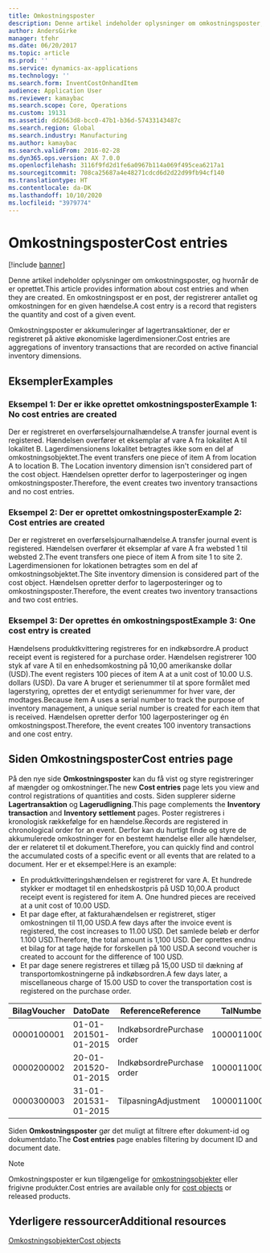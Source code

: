 ```yaml
---
title: Omkostningsposter
description: Denne artikel indeholder oplysninger om omkostningsposter, og hvornår de er oprettet. En omkostningspost er en post, der registrerer antallet og omkostningen for en given hændelse.
author: AndersGirke
manager: tfehr
ms.date: 06/20/2017
ms.topic: article
ms.prod: ''
ms.service: dynamics-ax-applications
ms.technology: ''
ms.search.form: InventCostOnhandItem
audience: Application User
ms.reviewer: kamaybac
ms.search.scope: Core, Operations
ms.custom: 19131
ms.assetid: dd2663d8-bcc0-47b1-b36d-57433143487c
ms.search.region: Global
ms.search.industry: Manufacturing
ms.author: kamaybac
ms.search.validFrom: 2016-02-28
ms.dyn365.ops.version: AX 7.0.0
ms.openlocfilehash: 3116f9fd2d1fe6a0967b114a069f495cea6217a1
ms.sourcegitcommit: 708ca25687a4e48271cdcd6d2d22d99fb94cf140
ms.translationtype: HT
ms.contentlocale: da-DK
ms.lasthandoff: 10/10/2020
ms.locfileid: "3979774"
---
```

# <a name="cost-entries"></a><span data-ttu-id="6025d-104">Omkostningsposter</span><span class="sxs-lookup"><span data-stu-id="6025d-104">Cost entries</span></span>

[!include [banner](../includes/banner.md)]

<span data-ttu-id="6025d-105">Denne artikel indeholder oplysninger om omkostningsposter, og hvornår de er oprettet.</span><span class="sxs-lookup"><span data-stu-id="6025d-105">This article provides information about cost entries and when they are created.</span></span> <span data-ttu-id="6025d-106">En omkostningspost er en post, der registrerer antallet og omkostningen for en given hændelse.</span><span class="sxs-lookup"><span data-stu-id="6025d-106">A cost entry is a record that registers the quantity and cost of a given event.</span></span>

<span data-ttu-id="6025d-107">Omkostningsposter er akkumuleringer af lagertransaktioner, der er registreret på aktive økonomiske lagerdimensioner.</span><span class="sxs-lookup"><span data-stu-id="6025d-107">Cost entries are aggregations of inventory transactions that are recorded on active financial inventory dimensions.</span></span>

## <a name="examples"></a><span data-ttu-id="6025d-108">Eksempler</span><span class="sxs-lookup"><span data-stu-id="6025d-108">Examples</span></span>
### <a name="example-1-no-cost-entries-are-created"></a><span data-ttu-id="6025d-109">Eksempel 1: Der er ikke oprettet omkostningsposter</span><span class="sxs-lookup"><span data-stu-id="6025d-109">Example 1: No cost entries are created</span></span>

<span data-ttu-id="6025d-110">Der er registreret en overførselsjournalhændelse.</span><span class="sxs-lookup"><span data-stu-id="6025d-110">A transfer journal event is registered.</span></span> <span data-ttu-id="6025d-111">Hændelsen overfører et eksemplar af vare A fra lokalitet A til lokalitet B. Lagerdimensionens lokalitet betragtes ikke som en del af omkostningsobjektet.</span><span class="sxs-lookup"><span data-stu-id="6025d-111">The event transfers one piece of item A from location A to location B. The Location inventory dimension isn't considered part of the cost object.</span></span> <span data-ttu-id="6025d-112">Hændelsen opretter derfor to lagerposteringer og ingen omkostningsposter.</span><span class="sxs-lookup"><span data-stu-id="6025d-112">Therefore, the event creates two inventory transactions and no cost entries.</span></span>

### <a name="example-2-cost-entries-are-created"></a><span data-ttu-id="6025d-113">Eksempel 2: Der er oprettet omkostningsposter</span><span class="sxs-lookup"><span data-stu-id="6025d-113">Example 2: Cost entries are created</span></span>

<span data-ttu-id="6025d-114">Der er registreret en overførselsjournalhændelse.</span><span class="sxs-lookup"><span data-stu-id="6025d-114">A transfer journal event is registered.</span></span> <span data-ttu-id="6025d-115">Hændelsen overfører ét eksemplar af vare A fra websted 1 til websted 2.</span><span class="sxs-lookup"><span data-stu-id="6025d-115">The event transfers one piece of item A from site 1 to site 2.</span></span> <span data-ttu-id="6025d-116">Lagerdimensionen for lokationen betragtes som en del af omkostningsobjektet.</span><span class="sxs-lookup"><span data-stu-id="6025d-116">The Site inventory dimension is considered part of the cost object.</span></span> <span data-ttu-id="6025d-117">Hændelsen opretter derfor to lagerposteringer og to omkostningsposter.</span><span class="sxs-lookup"><span data-stu-id="6025d-117">Therefore, the event creates two inventory transactions and two cost entries.</span></span>

### <a name="example-3-one-cost-entry-is-created"></a><span data-ttu-id="6025d-118">Eksempel 3: Der oprettes én omkostningspost</span><span class="sxs-lookup"><span data-stu-id="6025d-118">Example 3: One cost entry is created</span></span>

<span data-ttu-id="6025d-119">Hændelsens produktkvittering registreres for en indkøbsordre.</span><span class="sxs-lookup"><span data-stu-id="6025d-119">A product receipt event is registered for a purchase order.</span></span> <span data-ttu-id="6025d-120">Hændelsen registrerer 100 styk af vare A til en enhedsomkostning på 10,00 amerikanske dollar (USD).</span><span class="sxs-lookup"><span data-stu-id="6025d-120">The event registers 100 pieces of item A at a unit cost of 10.00 U.S. dollars (USD).</span></span> <span data-ttu-id="6025d-121">Da vare A bruger et serienummer til at spore formålet med lagerstyring, oprettes der et entydigt serienummer for hver vare, der modtages.</span><span class="sxs-lookup"><span data-stu-id="6025d-121">Because item A uses a serial number to track the purpose of inventory management, a unique serial number is created for each item that is received.</span></span> <span data-ttu-id="6025d-122">Hændelsen opretter derfor 100 lagerposteringer og én omkostningspost.</span><span class="sxs-lookup"><span data-stu-id="6025d-122">Therefore, the event creates 100 inventory transactions and one cost entry.</span></span>

## <a name="cost-entries-page"></a><span data-ttu-id="6025d-123">Siden Omkostningsposter</span><span class="sxs-lookup"><span data-stu-id="6025d-123">Cost entries page</span></span>
<span data-ttu-id="6025d-124">På den nye side **Omkostningsposter** kan du få vist og styre registreringer af mængder og omkostninger.</span><span class="sxs-lookup"><span data-stu-id="6025d-124">The new **Cost entries** page lets you view and control registrations of quantities and costs.</span></span> <span data-ttu-id="6025d-125">Siden supplerer siderne **Lagertransaktion** og **Lagerudligning**.</span><span class="sxs-lookup"><span data-stu-id="6025d-125">This page complements the **Inventory transaction** and **Inventory settlement** pages.</span></span> <span data-ttu-id="6025d-126">Poster registreres i kronologisk rækkefølge for en hændelse.</span><span class="sxs-lookup"><span data-stu-id="6025d-126">Records are registered in chronological order for an event.</span></span> <span data-ttu-id="6025d-127">Derfor kan du hurtigt finde og styre de akkumulerede omkostninger for en bestemt hændelse eller alle hændelser, der er relateret til et dokument.</span><span class="sxs-lookup"><span data-stu-id="6025d-127">Therefore, you can quickly find and control the accumulated costs of a specific event or all events that are related to a document.</span></span> <span data-ttu-id="6025d-128">Her er et eksempel:</span><span class="sxs-lookup"><span data-stu-id="6025d-128">Here is an example:</span></span>

-   <span data-ttu-id="6025d-129">En produktkvitteringshændelsen er registreret for vare A. Et hundrede stykker er modtaget til en enhedskostpris på USD 10,00.</span><span class="sxs-lookup"><span data-stu-id="6025d-129">A product receipt event is registered for item A. One hundred pieces are received at a unit cost of 10.00 USD.</span></span>
-   <span data-ttu-id="6025d-130">Et par dage efter, at fakturahændelsen er registreret, stiger omkostningen til 11,00 USD.</span><span class="sxs-lookup"><span data-stu-id="6025d-130">A few days after the invoice event is registered, the cost increases to 11.00 USD.</span></span> <span data-ttu-id="6025d-131">Det samlede beløb er derfor 1.100 USD.</span><span class="sxs-lookup"><span data-stu-id="6025d-131">Therefore, the total amount is 1,100 USD.</span></span> <span data-ttu-id="6025d-132">Der oprettes endnu et bilag for at tage højde for forskellen på 100 USD.</span><span class="sxs-lookup"><span data-stu-id="6025d-132">A second voucher is created to account for the difference of 100 USD.</span></span>
-   <span data-ttu-id="6025d-133">Et par dage senere registreres et tillæg på 15,00 USD til dækning af transportomkostningerne på indkøbsordren.</span><span class="sxs-lookup"><span data-stu-id="6025d-133">A few days later, a miscellaneous charge of 15.00 USD to cover the transportation cost is registered on the purchase order.</span></span>

| <span data-ttu-id="6025d-134">Bilag</span><span class="sxs-lookup"><span data-stu-id="6025d-134">Voucher</span></span> | <span data-ttu-id="6025d-135">Dato</span><span class="sxs-lookup"><span data-stu-id="6025d-135">Date</span></span>       | <span data-ttu-id="6025d-136">Reference</span><span class="sxs-lookup"><span data-stu-id="6025d-136">Reference</span></span>      | <span data-ttu-id="6025d-137">Tal</span><span class="sxs-lookup"><span data-stu-id="6025d-137">Number</span></span> | <span data-ttu-id="6025d-138">Parti-id</span><span class="sxs-lookup"><span data-stu-id="6025d-138">Lot ID</span></span>  | <span data-ttu-id="6025d-139">Mængde</span><span class="sxs-lookup"><span data-stu-id="6025d-139">Quantity</span></span> | <span data-ttu-id="6025d-140">Beløb</span><span class="sxs-lookup"><span data-stu-id="6025d-140">Amount</span></span>  |
|---------|------------|----------------|--------|---------|---------------|----|
| <span data-ttu-id="6025d-141">00001</span><span class="sxs-lookup"><span data-stu-id="6025d-141">00001</span></span>   | <span data-ttu-id="6025d-142">01-01-2015</span><span class="sxs-lookup"><span data-stu-id="6025d-142">01-01-2015</span></span> | <span data-ttu-id="6025d-143">Indkøbsordre</span><span class="sxs-lookup"><span data-stu-id="6025d-143">Purchase order</span></span> | <span data-ttu-id="6025d-144">100001</span><span class="sxs-lookup"><span data-stu-id="6025d-144">100001</span></span> | <span data-ttu-id="6025d-145">0000101</span><span class="sxs-lookup"><span data-stu-id="6025d-145">0000101</span></span> | <span data-ttu-id="6025d-146">100,00</span><span class="sxs-lookup"><span data-stu-id="6025d-146">100.00</span></span>   | <span data-ttu-id="6025d-147">1000.00</span><span class="sxs-lookup"><span data-stu-id="6025d-147">1000.00</span></span> |
| <span data-ttu-id="6025d-148">00002</span><span class="sxs-lookup"><span data-stu-id="6025d-148">00002</span></span>   | <span data-ttu-id="6025d-149">20-01-2015</span><span class="sxs-lookup"><span data-stu-id="6025d-149">20-01-2015</span></span> | <span data-ttu-id="6025d-150">Indkøbsordre</span><span class="sxs-lookup"><span data-stu-id="6025d-150">Purchase order</span></span> | <span data-ttu-id="6025d-151">100001</span><span class="sxs-lookup"><span data-stu-id="6025d-151">100001</span></span> | <span data-ttu-id="6025d-152">0000101</span><span class="sxs-lookup"><span data-stu-id="6025d-152">0000101</span></span> |          | <span data-ttu-id="6025d-153">100,00</span><span class="sxs-lookup"><span data-stu-id="6025d-153">100.00</span></span>  |
| <span data-ttu-id="6025d-154">00003</span><span class="sxs-lookup"><span data-stu-id="6025d-154">00003</span></span>   | <span data-ttu-id="6025d-155">31-01-2015</span><span class="sxs-lookup"><span data-stu-id="6025d-155">31-01-2015</span></span> | <span data-ttu-id="6025d-156">Tilpasning</span><span class="sxs-lookup"><span data-stu-id="6025d-156">Adjustment</span></span>     | <span data-ttu-id="6025d-157">100001</span><span class="sxs-lookup"><span data-stu-id="6025d-157">100001</span></span> | <span data-ttu-id="6025d-158">0000101</span><span class="sxs-lookup"><span data-stu-id="6025d-158">0000101</span></span> |          | <span data-ttu-id="6025d-159">15,00</span><span class="sxs-lookup"><span data-stu-id="6025d-159">15.00</span></span>   |

<span data-ttu-id="6025d-160">Siden **Omkostningsposter** gør det muligt at filtrere efter dokument-id og dokumentdato.</span><span class="sxs-lookup"><span data-stu-id="6025d-160">The **Cost entries** page enables filtering by document ID and document date.</span></span> 

> [!NOTE]
> <span data-ttu-id="6025d-161">Omkostningsposter er kun tilgængelige for [omkostningsobjekter](cost-object.md) eller frigivne produkter.</span><span class="sxs-lookup"><span data-stu-id="6025d-161">Cost entries are available only for [cost objects](cost-object.md) or released products.</span></span>

<a name="additional-resources"></a><span data-ttu-id="6025d-162">Yderligere ressourcer</span><span class="sxs-lookup"><span data-stu-id="6025d-162">Additional resources</span></span>
--------

[<span data-ttu-id="6025d-163">Omkostningsobjekter</span><span class="sxs-lookup"><span data-stu-id="6025d-163">Cost objects</span></span>](cost-object.md)



